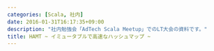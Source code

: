 ```yaml
---
categories: [Scala, 社内]
date: 2016-01-31T16:17:35+09:00
description: "社内勉強会「AdTech Scala Meetup」でのLT大会の資料です。"
title: HAMT ~ イミュータブルで高速なハッシュマップ ~
---
```


<section data-markdown
    data-separator="\n\n"
    data-vertical="\n\n"
    data-notes="^Note:">
<script type="text/template">
# <span style="font-size: 90%">Hash-Array Mapped Trie</span>
----------------------
 ~ イミュータブルで高速なハッシュマップ ~  
サイバーエージェント AdTech Scala Meetup LT大会

<!-- .slide: class="center" -->

# About Me
---------
![κeenのアイコン](/images/icon.png) <!-- .element: style="position:absolute;right:0;z-index:-1" -->

 + κeen
 + [@blackenedgold](https://twitter.com/blackenedgold)
 + Github: [KeenS](https://github.com/KeenS)
 + 基盤開発グループの新卒
 + Lisp, ML, Rust, Shell Scriptあたりを書きます


# scala.collections.immutable.HashMap
-------------------------------------

* イミュータブル
* キー-バリューペア
* 値を追加する度に新たなハッシュマップを作る


# HashMap
----------------

* `O(1)`のアクセス効率
* 空間効率は悪い
* ハッシュ関数が定義出来れば何でもキーに使える
* 普通はミュータブルに使う
  + 大量のメモリをアロケートするのでコピーはつらい


# メモリ効率悪そう？
-------------------------

```scala
val hash = HashMap.empty + (3 -> 1)
// +---+---+---+---+---+----
// | / | 3 | / | / | / | ...
// +---+---+---+---+---+----
//       |
//      +-+
//      |1|
//      +-+
```


# メモリ効率悪そう？
-------------------------

```scala
val hash2 = hash + (2 -> 2)
// +---+---+---+---+---+----
// | / | 3 | / | / | / | ...
// +---+---+---+---+---+----
//       |
//      +-+
//      |1|
//      +-+
//  > Copy <
// +---+---+---+---+---+----
// | / | 3 | / | 2 | / | ...
// +---+---+---+---+---+----
//       |       |
//      +-+     +-+
//      |1|     |2|
//      +-+     +-+
```


# メモリ効率の良いデータ構造?
----------------------------
## TreeMap

* O(log(n))のアクセス効率
* 空間効率はほどほど
  + イミュータブルに使えばかなり良い
  + 部分構造を再利用出来る
* 全順序関数が定義出来れば何でもキーに出来る
* キーが複数回比較される問題がある


# キー同士の比較
---------------
長いキー同士の比較がO(log(n))回走る可能性がある

```scala
treeMap.get("very long ... key1")

        ....
       /
"very long ... key3" -> "value3"
       \
   "very long ... key2" -> "value2"
         \
      "very long ...key1" -> "value1"
```


# HashMap vs TreeMap
-----------------

<table>
<tr><td></td><th>HashMap</th><th>TreeMap</th></tr>
<tr><th>アクセス効率</th><td>`O(1)`</td><td>`O(log(n))`</td></tr>
<tr><th>イミュータブルな時の空間効率</th><td>悪い(毎回コピー)</td><td>良い(部分構造を共有)</td></tr>
<tr><th>キーの比較</th><td>定数回</td><td>`O(log(n))`回</td></tr>
<tr><th>キーの要件</th><td>Hash関数が定義されている</td><td>全順序関数が定義されている</td></tr>
</table>

# Hash-Array Mapped Trie
------------------------

* `O(1)`のアクセス効率
* 部分構造を共有してメモリ効率も良い
* キーの比較は定数回
* Hash関数が定義されていればキーに出来る


# 動作
------

* ざっくり言うと、「Hashして分割してトライ」


# 動作
------
## Hashする

* 32bitの値が生成される

``` scala
hash("key")
// => 10101101010101001010110101010100
```


# 動作
------
## 分割する

* 下位から5bit毎に分割する
  + 5bit = 0 ~ 31
  + 32分木になる

```
10 10110 10101 01001 01011 01010 10100
```


# 動作
------
## トライ

* 32分のトライ木になる
* トライ木の実装は32bitのbitmapを使ったArray Mapped Trieを使う


(図が分かりづらい)

```
   6     5     4     3     2     1
10 10110 10101 01001 01011 01010 10100

1    2    3  4
   ...
  /
10100     ...
  \        /
   \    01011
    \   /  \
     \ /   01001....
     01010
       \
        ...
```


# 特徴
------

* ハッシュが32bit固定長なので`O(1)`で動作
* Treeなので部分構造の共有が簡単
* 木を辿る時の比較はhash値（の一部）なので高速
* キーに全順序がなくてもハッシュ関数さえ定義されていれば木を構築出来る


# まとめ
--------

* Scalaのimmutable.HashMapはコピーしても高速だよ
* 裏で動くアルゴリズムを紹介したよ
  + ざっくりなので本物はもう少し工夫してる
  + prefix treeになってる


# 参考
------

* PDF [Ideal Hash Trees](http://lampwww.epfl.ch/papers/idealhashtrees.pdf)
  + HAMTの元論文
* [HAMT(Hash Array Mapped Trie) - sileのブログ](http://sile.hatenablog.jp/entry/20100926/1285467529)
  + HAMTの解説ブログ
* PDF [Optimizing Hash-Array Mapped Tries for Fast and Lean Immutable JVM Collections](http://michael.steindorfer.name/publications/oopsla15.pdf)
  + HAMTを改善したCHAMPというデータ構造の論文。Clojureにこれが入りそう。
* [Optimizing Hash-Array Mapped Tries for Fast and Lean Immutable JVM Collections | the morning paper](http://blog.acolyer.org/2015/11/27/hamt/)
  + CHAMPを解説したブログ

</script>
</section>

